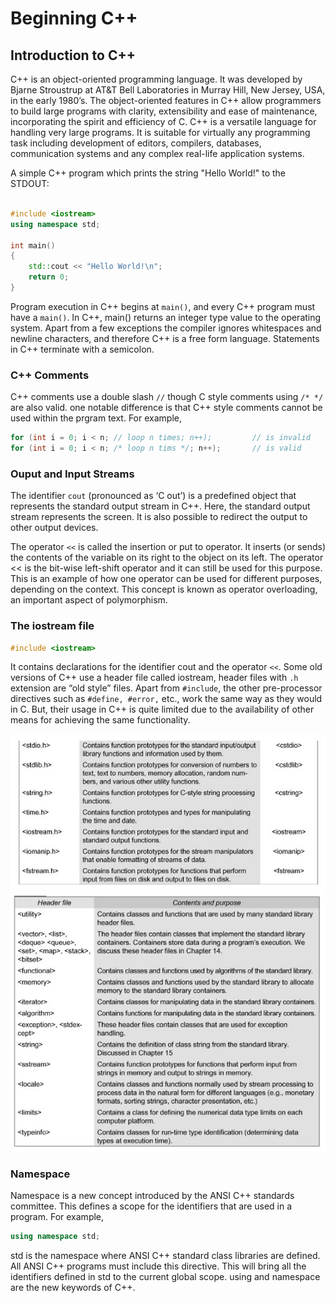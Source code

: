 # Beginning C++

## Introduction to C++
C++ is an object-oriented programming language. It was developed by Bjarne Stroustrup at AT&T Bell Laboratories in Murray Hill, New Jersey, USA, in the early 1980’s. The object-oriented features in C++ allow programmers to build large programs with clarity, extensibility and ease of maintenance, incorporating the spirit and efficiency of C. C++ is a versatile language for handling very large programs. It is suitable for virtually any programming task including development of editors, compilers, databases, communication systems and any complex real-life application systems.

A simple C++ program which prints the string "Hello World!" to the STDOUT:

```C++

#include <iostream>
using namespace std;

int main()
{
    std::cout << "Hello World!\n"; 
    return 0;
}
```

Program execution in C++ begins at ```main()```, and every C++ program must have a ```main()```. In C++, main() returns an integer type value to the operating system. Apart from a few exceptions the compiler ignores whitespaces and newline characters, and therefore C++ is a free form language. Statements in C++ terminate with a semicolon.

### C++ Comments
C++ comments use a double slash ```//``` though C style comments using ```/* */``` are also valid. one notable difference is that C++ style comments cannot be used within the prgram text. For example,

```C++
for (int i = 0; i < n; // loop n times; n++);         // is invalid
for (int i = 0; i < n; /* loop n tims */; n++);       // is valid  
```

### Ouput and Input Streams
The identifier ```cout``` (pronounced as ‘C out’) is a predefined object that represents the standard output stream in C++. Here, the standard output stream represents the screen. It is also possible to redirect the output to other output devices.  

The operator ```<<``` is called the insertion or put to operator. It inserts (or sends) the contents of the variable on its right to the object on its left. The operator << is the bit-wise left-shift operator and it can still be used for this purpose. This is an example of how one operator can be used for different purposes, depending on the context. This concept is known as operator overloading, an important aspect of polymorphism.

### The iostream file

```C++
#include <iostream>
```
It contains declarations for the identifier cout and the operator ```<<```. Some old versions of C++ use a header file called iostream, header files with ```.h``` extension are “old style” files.  Apart from ```#include```, the other pre-processor directives such as ```#define, #error,``` etc., work the same way as they would in C. But, their usage in C++ is quite limited due to the availability of other means for achieving the same functionality.

![Commonly used header files in C++](assets/h1.jpg)  
![New header files introduced in C++](assets/h2.jpg)

 ### Namespace
 Namespace is a new concept introduced by the ANSI C++ standards committee. This defines a scope for the identifiers that are used in a program. For example,
 
 ```C++
 using namespace std;
 ```
 
 std is the namespace where ANSI C++ standard class libraries are defined. All ANSI C++ programs must include this directive. This will bring all the identifiers defined in std to the current global scope. using and namespace are the new keywords of C++.

 

 



 
   
 



 

 

   
